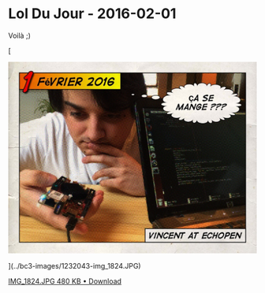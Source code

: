 # Lol Du Jour  - 2016-02-01

Voilà ;) 

[

![](../bc3-images/1232043-img_1824.JPG)

](../bc3-images/1232043-img_1824.JPG)

[IMG_1824.JPG 480 KB • Download](../bc3-images/1232043-img_1824.JPG)

